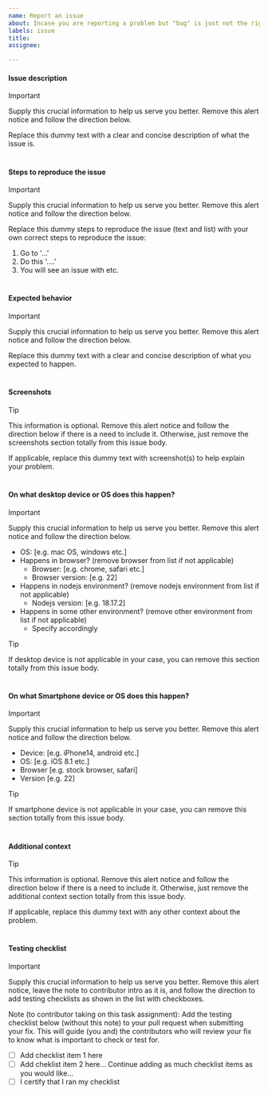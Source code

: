 ```yaml
---
name: Report an issue
about: Incase you are reporting a problem but "bug" is just not the right word to use while describing it.
labels: issue
title:
assignee:

---
```


#### Issue description
> [!IMPORTANT]  
> Supply this crucial information to help us serve you better. Remove this alert notice and follow the direction below.

Replace this dummy text with a clear and concise description of what the issue is.

#

#### Steps to reproduce the issue
> [!IMPORTANT]  
> Supply this crucial information to help us serve you better. Remove this alert notice and follow the direction below.

Replace this dummy steps to reproduce the issue (text and list) with your own correct steps to reproduce the issue:
1. Go to '...' 
2. Do this '....'
3. You will see an issue with etc.

#

#### Expected behavior
> [!IMPORTANT]  
> Supply this crucial information to help us serve you better. Remove this alert notice and follow the direction below.

Replace this dummy text with a clear and concise description of what you expected to happen.

#

#### Screenshots
> [!TIP]  
> This information is optional. Remove this alert notice and follow the direction below if there is a need to include it. Otherwise, just remove the screenshots section totally from this issue body.

If applicable, replace this dummy text with screenshot(s) to help explain your problem.

#

#### On what desktop device or OS does this happen?
> [!IMPORTANT]  
> Supply this crucial information to help us serve you better. Remove this alert notice and follow the direction below.

- OS: [e.g. mac OS, windows etc.]
- Happens in browser? (remove browser from list if not applicable)
  - Browser: [e.g. chrome, safari etc.]
  - Browser version: [e.g. 22]
- Happens in nodejs environment? (remove nodejs environment from list if not applicable)
  - Nodejs version: [e.g. 18.17.2]
- Happens in some other environment? (remove other environment from list if not applicable)
  - Specify accordingly
 
> [!TIP]  
> If desktop device is not applicable in your case, you can remove this section totally from this issue body.

 #

 #### On what Smartphone device or OS does this happen?
> [!IMPORTANT]  
> Supply this crucial information to help us serve you better. Remove this alert notice and follow the direction below.

- Device: [e.g. iPhone14, android etc.]
- OS: [e.g. iOS 8.1 etc.]
- Browser [e.g. stock browser, safari]
- Version [e.g. 22]

> [!TIP]  
> If smartphone device is not applicable in your case, you can remove this section totally from this issue body.

 #

#### Additional context
> [!TIP]  
> This information is optional. Remove this alert notice and follow the direction below if there is a need to include it. Otherwise, just remove the additional context section totally from this issue body.

If applicable, replace this dummy text with any other context about the problem.

#

#### Testing checklist
> [!IMPORTANT]  
> Supply this crucial information to help us serve you better. Remove this alert notice, leave the note to contributor intro as it is, and follow the direction to add testing checklists as shown in the list with checkboxes.

Note (to contributor taking on this task assignment): Add the testing checklist below (without this note) to your pull request when submitting your fix. This will guide (you and) the contributors who will review your fix to know what is important to check or test for.
- [ ] Add checklist item 1 here
- [ ] Add cheklist item 2 here... Continue adding as much checklist items as you would like...
- [ ] I certify that I ran my checklist
